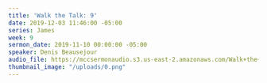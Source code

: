 ```yaml
---
title: 'Walk the Talk: 9'
date: 2019-12-03 11:46:00 -05:00
series: James
week: 9
sermon_date: 2019-11-10 00:00:00 -05:00
speaker: Denis Beausejour
audio_file: https://mccsermonaudio.s3.us-east-2.amazonaws.com/Walk+the+Talk+with+Jesus/Walk+the+Talk+with+Jesus+9.lite.mp3
thumbnail_image: "/uploads/0.png"
---
```


